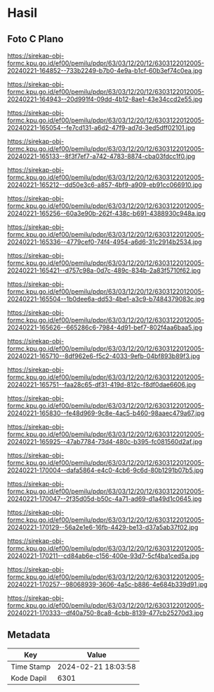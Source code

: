 # Hasil

## Foto C Plano

https://sirekap-obj-formc.kpu.go.id/ef00/pemilu/pdpr/63/03/12/20/12/6303122012005-20240221-164852--733b2249-b7b0-4e9a-b1cf-60b3ef74c0ea.jpg

https://sirekap-obj-formc.kpu.go.id/ef00/pemilu/pdpr/63/03/12/20/12/6303122012005-20240221-164943--20d991f4-09dd-4b12-8ae1-43e34ccd2e55.jpg

https://sirekap-obj-formc.kpu.go.id/ef00/pemilu/pdpr/63/03/12/20/12/6303122012005-20240221-165054--fe7cd131-a6d2-47f9-ad7d-3ed5dff02101.jpg

https://sirekap-obj-formc.kpu.go.id/ef00/pemilu/pdpr/63/03/12/20/12/6303122012005-20240221-165133--8f3f7ef7-a742-4783-8874-cba03fdcc1f0.jpg

https://sirekap-obj-formc.kpu.go.id/ef00/pemilu/pdpr/63/03/12/20/12/6303122012005-20240221-165212--dd50e3c6-a857-4bf9-a909-eb91cc066910.jpg

https://sirekap-obj-formc.kpu.go.id/ef00/pemilu/pdpr/63/03/12/20/12/6303122012005-20240221-165256--60a3e90b-262f-438c-b691-4388930c948a.jpg

https://sirekap-obj-formc.kpu.go.id/ef00/pemilu/pdpr/63/03/12/20/12/6303122012005-20240221-165336--4779cef0-74f4-4954-a6d6-31c2914b2534.jpg

https://sirekap-obj-formc.kpu.go.id/ef00/pemilu/pdpr/63/03/12/20/12/6303122012005-20240221-165421--d757c98a-0d7c-489c-834b-2a83f5710f62.jpg

https://sirekap-obj-formc.kpu.go.id/ef00/pemilu/pdpr/63/03/12/20/12/6303122012005-20240221-165504--1b0dee6a-dd53-4be1-a3c9-b7484379083c.jpg

https://sirekap-obj-formc.kpu.go.id/ef00/pemilu/pdpr/63/03/12/20/12/6303122012005-20240221-165626--665286c6-7984-4d91-bef7-802f4aa6baa5.jpg

https://sirekap-obj-formc.kpu.go.id/ef00/pemilu/pdpr/63/03/12/20/12/6303122012005-20240221-165710--8df962e6-f5c2-4033-9efb-04bf893b89f3.jpg

https://sirekap-obj-formc.kpu.go.id/ef00/pemilu/pdpr/63/03/12/20/12/6303122012005-20240221-165751--faa28c65-df31-419d-812c-f8df0dae6606.jpg

https://sirekap-obj-formc.kpu.go.id/ef00/pemilu/pdpr/63/03/12/20/12/6303122012005-20240221-165830--fe48d969-9c8e-4ac5-b460-98aaec479a67.jpg

https://sirekap-obj-formc.kpu.go.id/ef00/pemilu/pdpr/63/03/12/20/12/6303122012005-20240221-165925--47ab7784-73d4-480c-b395-fc081560d2af.jpg

https://sirekap-obj-formc.kpu.go.id/ef00/pemilu/pdpr/63/03/12/20/12/6303122012005-20240221-170004--dafa5864-e4c0-4cb6-9c6d-80b1291b07b5.jpg

https://sirekap-obj-formc.kpu.go.id/ef00/pemilu/pdpr/63/03/12/20/12/6303122012005-20240221-170047--2f35d05d-b50c-4a71-ad69-d1a49d1c0645.jpg

https://sirekap-obj-formc.kpu.go.id/ef00/pemilu/pdpr/63/03/12/20/12/6303122012005-20240221-170129--56a2e1e6-16fb-4429-be13-d37a5ab37f02.jpg

https://sirekap-obj-formc.kpu.go.id/ef00/pemilu/pdpr/63/03/12/20/12/6303122012005-20240221-170211--cd84ab6e-c156-400e-93d7-5cf4ba1ced5a.jpg

https://sirekap-obj-formc.kpu.go.id/ef00/pemilu/pdpr/63/03/12/20/12/6303122012005-20240221-170257--98068939-3606-4a5c-b886-4e684b339d91.jpg

https://sirekap-obj-formc.kpu.go.id/ef00/pemilu/pdpr/63/03/12/20/12/6303122012005-20240221-170333--df40a750-8ca8-4cbb-8139-477cb25270d3.jpg


## Metadata

| Key        | Value               |
| ---------- | ------------------- |
| Time Stamp | 2024-02-21 18:03:58 |
| Kode Dapil | 6301                |



